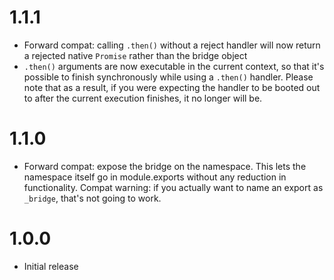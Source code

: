 # 1.1.1

- Forward compat: calling `.then()` without a reject handler will now return a
  rejected native `Promise` rather than the bridge object
- `.then()` arguments are now executable in the current context, so that it's
  possible to finish synchronously while using a `.then()` handler. Please note
  that as a result, if you were expecting the handler to be booted out to after
  the current execution finishes, it no longer will be.

# 1.1.0

- Forward compat: expose the bridge on the namespace. This lets the namespace
  itself go in module.exports without any reduction in functionality. Compat
  warning: if you actually want to name an export as `_bridge`, that's not going
  to work.

# 1.0.0

- Initial release